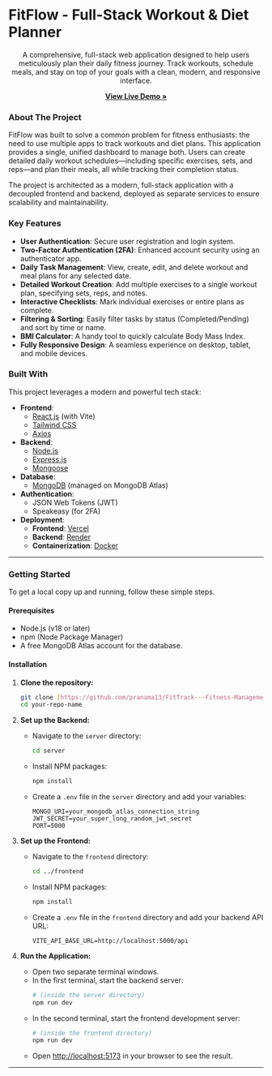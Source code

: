 # FitFlow - Full-Stack Workout & Diet Planner

<p align="center">
  A comprehensive, full-stack web application designed to help users meticulously plan their daily fitness journey. Track workouts, schedule meals, and stay on top of your goals with a clean, modern, and responsive interface.
</p>

<p align="center">
  <a href="https://fit-track-fitness-management-web-ap.vercel.app/"><strong>View Live Demo »</strong></a>
</p>



### About The Project

FitFlow was built to solve a common problem for fitness enthusiasts: the need to use multiple apps to track workouts and diet plans. This application provides a single, unified dashboard to manage both. Users can create detailed daily workout schedules—including specific exercises, sets, and reps—and plan their meals, all while tracking their completion status.

The project is architected as a modern, full-stack application with a decoupled frontend and backend, deployed as separate services to ensure scalability and maintainability.

### Key Features

* **User Authentication**: Secure user registration and login system.
* **Two-Factor Authentication (2FA)**: Enhanced account security using an authenticator app.
* **Daily Task Management**: View, create, edit, and delete workout and meal plans for any selected date.
* **Detailed Workout Creation**: Add multiple exercises to a single workout plan, specifying sets, reps, and notes.
* **Interactive Checklists**: Mark individual exercises or entire plans as complete.
* **Filtering & Sorting**: Easily filter tasks by status (Completed/Pending) and sort by time or name.
* **BMI Calculator**: A handy tool to quickly calculate Body Mass Index.
* **Fully Responsive Design**: A seamless experience on desktop, tablet, and mobile devices.

### Built With

This project leverages a modern and powerful tech stack:

* **Frontend**:
    * [React.js](https://reactjs.org/) (with Vite)
    * [Tailwind CSS](https://tailwindcss.com/)
    * [Axios](https://axios-http.com/)
* **Backend**:
    * [Node.js](https://nodejs.org/)
    * [Express.js](https://expressjs.com/)
    * [Mongoose](https://mongoosejs.com/)
* **Database**:
    * [MongoDB](https://www.mongodb.com/) (managed on MongoDB Atlas)
* **Authentication**:
    * JSON Web Tokens (JWT)
    * Speakeasy (for 2FA)
* **Deployment**:
    * **Frontend**: [Vercel](https://vercel.com/)
    * **Backend**: [Render](https://render.com/)
    * **Containerization**: [Docker](https://www.docker.com/)

---

### Getting Started

To get a local copy up and running, follow these simple steps.

#### Prerequisites

* Node.js (v18 or later)
* npm (Node Package Manager)
* A free MongoDB Atlas account for the database.

#### Installation

1.  **Clone the repository:**
    ```sh
    git clone [https://github.com/pranama13/FitTrack---Fitness-Management-WebApp]
    cd your-repo-name
    ```

2.  **Set up the Backend:**
    * Navigate to the `server` directory:
        ```sh
        cd server
        ```
    * Install NPM packages:
        ```sh
        npm install
        ```
    * Create a `.env` file in the `server` directory and add your variables:
        ```env
        MONGO_URI=your_mongodb_atlas_connection_string
        JWT_SECRET=your_super_long_random_jwt_secret
        PORT=5000
        ```

3.  **Set up the Frontend:**
    * Navigate to the `frontend` directory:
        ```sh
        cd ../frontend
        ```
    * Install NPM packages:
        ```sh
        npm install
        ```
    * Create a `.env` file in the `frontend` directory and add your backend API URL:
        ```env
        VITE_API_BASE_URL=http://localhost:5000/api
        ```

4.  **Run the Application:**
    * Open two separate terminal windows.
    * In the first terminal, start the backend server:
        ```sh
        # (inside the server directory)
        npm run dev
        ```
    * In the second terminal, start the frontend development server:
        ```sh
        # (inside the frontend directory)
        npm run dev
        ```
    * Open [http://localhost:5173](http://localhost:5173) in your browser to see the result.

---



